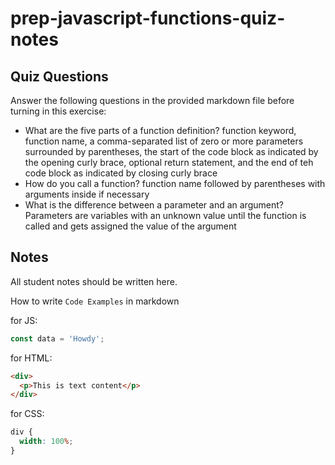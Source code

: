 # prep-javascript-functions-quiz-notes

## Quiz Questions

Answer the following questions in the provided markdown file before turning in this exercise:

- What are the five parts of a function definition?
  function keyword, function name, a comma-separated list of zero or more parameters surrounded by parentheses, the start of the code block as indicated by the opening curly brace, optional return statement, and the end of teh code block as indicated by closing curly brace
- How do you call a function?
  function name followed by parentheses with arguments inside if necessary
- What is the difference between a parameter and an argument?
  Parameters are variables with an unknown value until the function is called and gets assigned the value of the argument

## Notes

All student notes should be written here.

How to write `Code Examples` in markdown

for JS:

```javascript
const data = 'Howdy';
```

for HTML:

```html
<div>
  <p>This is text content</p>
</div>
```

for CSS:

```css
div {
  width: 100%;
}
```
